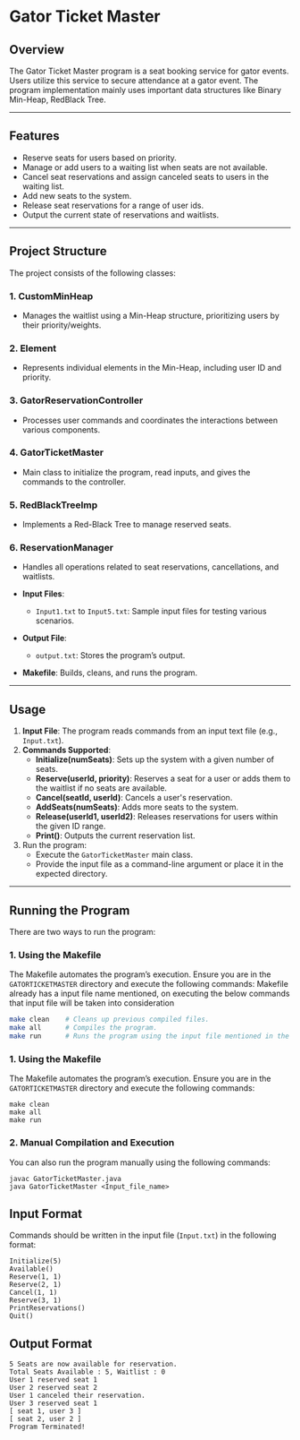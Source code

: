 # Gator Ticket Master

## Overview
The Gator Ticket Master program is a seat booking service for gator events. Users utilize this service to secure attendance at a gator event. The program implementation mainly uses important data structures like Binary Min-Heap, RedBlack Tree.

---

## Features
- Reserve seats for users based on priority.
- Manage or add users to a waiting list when seats are not available.
- Cancel seat reservations and assign canceled seats to users in the waiting list.
- Add new seats to the system.
- Release seat reservations for a range of user ids.
- Output the current state of reservations and waitlists.

---

## Project Structure
The project consists of the following classes:

### 1. **CustomMinHeap**
- Manages the waitlist using a Min-Heap structure, prioritizing users by their priority/weights.

### 2. **Element**
- Represents individual elements in the Min-Heap, including user ID and priority.

### 3. **GatorReservationController**
- Processes user commands and coordinates the interactions between various components.

### 4. **GatorTicketMaster**
- Main class to initialize the program, read inputs, and gives the commands to the controller.

### 5. **RedBlackTreeImp**
- Implements a Red-Black Tree to manage reserved seats.

### 6. **ReservationManager**
- Handles all operations related to seat reservations, cancellations, and waitlists.


- **Input Files**:
  - `Input1.txt` to `Input5.txt`: Sample input files for testing various scenarios.

- **Output File**:
  - `output.txt`: Stores the program’s output.

- **Makefile**: Builds, cleans, and runs the program.

---

## Usage
1. **Input File**: The program reads commands from an input text file (e.g., `Input.txt`).
2. **Commands Supported**:
   - **Initialize(numSeats)**: Sets up the system with a given number of seats.
   - **Reserve(userId, priority)**: Reserves a seat for a user or adds them to the waitlist if no seats are available.
   - **Cancel(seatId, userId)**: Cancels a user's reservation.
   - **AddSeats(numSeats)**: Adds more seats to the system.
   - **Release(userId1, userId2)**: Releases reservations for users within the given ID range.
   - **Print()**: Outputs the current reservation list.
3. Run the program:
   - Execute the `GatorTicketMaster` main class.
   - Provide the input file as a command-line argument or place it in the expected directory.

---

## Running the Program
There are two ways to run the program:

### 1. Using the Makefile
The Makefile automates the program’s execution. Ensure you are in the `GATORTICKETMASTER` directory and execute the following commands:
Makefile already has a input file name mentioned, on executing the below commands that input file will be taken into consideration

```bash
make clean    # Cleans up previous compiled files.
make all      # Compiles the program.
make run      # Runs the program using the input file mentioned in the Makefile.
```
### 1. Using the Makefile
The Makefile automates the program’s execution. Ensure you are in the `GATORTICKETMASTER` directory and execute the following commands:

```console
make clean    
make all     
make run     
```

### 2. Manual Compilation and Execution
You can also run the program manually using the following commands:

```console
javac GatorTicketMaster.java  
java GatorTicketMaster <Input_file_name>
```

## Input Format
Commands should be written in the input file (`Input.txt`) in the following format:

```console
Initialize(5)
Available()
Reserve(1, 1)
Reserve(2, 1)
Cancel(1, 1)
Reserve(3, 1)
PrintReservations()
Quit()
```
## Output Format

```console
5 Seats are now available for reservation.
Total Seats Available : 5, Waitlist : 0
User 1 reserved seat 1
User 2 reserved seat 2
User 1 canceled their reservation.
User 3 reserved seat 1
[ seat 1, user 3 ]
[ seat 2, user 2 ]
Program Terminated!
```



